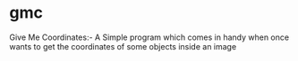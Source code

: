 # gmc
Give Me Coordinates:- A Simple program which comes in handy when once wants to get the coordinates of some objects inside an image

